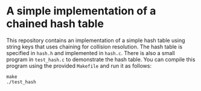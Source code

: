 # A simple implementation of a chained hash table

This repository contains an implementation of a simple hash table using string keys that uses chaining for collision resolution.  The hash table is specified in `hash.h` and implemented in `hash.c`.  There is also a small program in `test_hash.c` to demonstrate the hash table.  You can compile this program using the provided `Makefile` and run it as follows:
```
make
./test_hash
```
